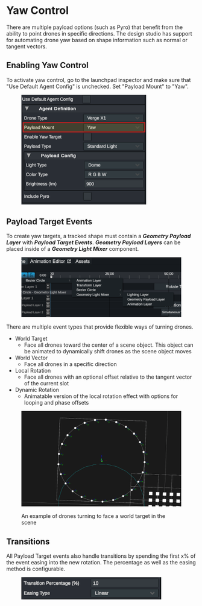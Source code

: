 # Yaw Control

There are multiple payload options (such as Pyro) that benefit from the ability to point drones in specific directions. The design studio has support for automating drone yaw based on shape information such as normal or tangent vectors.

## Enabling Yaw Control

To activate yaw control, go to the launchpad inspector and make sure that "Use Default Agent Config" is unchecked. Set "Payload Mount" to "Yaw".

<figure><img src="../../../.gitbook/assets/Yaw_Target_Enable.png" alt="" width="331"><figcaption></figcaption></figure>

## Payload Target Events

To create yaw targets, a tracked shape must contain a _**Geometry Payload Layer**_ with _**Payload Target Events**_. _**Geometry Payload Layers**_ can be placed inside of a _**Geometry Light Mixer**_ component.&#x20;

<figure><img src="../../../.gitbook/assets/Screenshot 2024-09-13 075911.png" alt="" width="563"><figcaption></figcaption></figure>

There are multiple event types that provide flexible ways of turning drones.

* World Target
  * Face all drones toward the center of a scene object. This object can be animated to dynamically shift drones as the scene object moves
* World Vector
  * Face all drones in a specific direction
* Local Rotation
  * Face all drones with an optional offset relative to the tangent vector of the current slot
* Dynamic Rotation
  * Animatable version of the local rotation effect with options for looping and phase offsets

<figure><img src="../../../.gitbook/assets/Global_Target_Test.gif" alt=""><figcaption><p>An example of drones turning to face a world target in the scene</p></figcaption></figure>

## Transitions

All Payload Target events also handle transitions by spending the first x% of the event easing into the new rotation. The percentage as well as the easing method is configurable.

<figure><img src="../../../.gitbook/assets/image (25).png" alt=""><figcaption></figcaption></figure>
